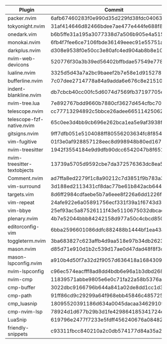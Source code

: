 | Plugin | Commit |
| --- | --- |
| packer.nvim | 6afb67460283f0e990d35d229fd38fdc04063e0a |
| tokyonight.nvim | 31af414646d82466bdee7ae477e444fe688f8ede |
| onedark.vim | b6b5ffe31a195a3077338d7a506b905e4a51590f |
| monokai.nvim | 6fb4f7fee6ce7106fbde36149eeec91e55751a22 |
| darkplus.nvim | d308e9538f0e50cc3e80afc4ed904ab8b8e10fe6 |
| nvim-web-devicons | 520776f30a3b39ed56402bffbdae57549e778b40 |
| lualine.nvim | 3325d5d43a7a2bc9baeef2b7e58e1d915278beaf |
| bufferline.nvim | 7c07dee2714778a84a9adda6e676c8e2151085f2 |
| indent-blankline.nvim | db7cbcb40cc00fc5d6074d7569fb37197705e7f6 |
| nvim-tree.lua | 7e892767bdd9660b7880cf3627d454cfbc701e9b |
| telescope.nvim | cc77713294892c5bbce26adee665114250624e6b |
| telescope-fzf-native.nvim | 65c0ee3d4bb9cb696e262bca1ea5e9af3938fc90 |
| gitsigns.nvim | 9ff7dfb051e5104088ff80556203634fc8f8546d |
| vim-fugitive | 01f3e0af928857128eec8d998948b80ed1678c18 |
| nvim-treesitter | 1942f3554184e9d9dfb90dcc6542047b8f6511f2 |
| nvim-treesitter-textobjects | 13739a5705d9592cbe7da372576363dc8ea5f723 |
| Comment.nvim | ad7ffa8ed2279f1c8a90212c7d3851f9b783a3d6 |
| vim-surround | 3d188ed2113431cf8dac77be61b842acb64433d9 |
| targets.vim | 8d6ff2984cdfaebe5b7a6eee8f226a6dd1226f2d |
| vim-repeat | 24afe922e6a05891756ecf331f39a1f6743d3d5a |
| vim-bbye | 25ef93ac5a87526111f43e5110675032dbcacf56 |
| plenary.nvim | 4b7e52044bbb84242158d977a50c4cbcd85070c7 |
| editorconfig-vim | 6bba2596601086ddfc882488b1444bf1ea43aab9 |
| toggleterm.nvim | 3ba683827c623affb4d9aa518e97b34db2623093 |
| mason.nvim | d85d71e910d1b2c539d17ae0d47dad48f8f3c8a7 |
| mason-lspconfig.nvim | a910b4d50f7a32d2f9057d636418a16843094b7c |
| nvim-lspconfig | c96ec574eacfff8ad8dd4bdb6e96a1b3dbd268fd |
| nvim-cmp | 11839571abbe9805e6e0c71fa22a58b5376a4922 |
| cmp-buffer | 3022dbc9166796b644a841a02de8dd1cc1d311fa |
| cmp-path | 91ff86cd9c29299a64f968ebb45846c485725f23 |
| cmp_luasnip | 18095520391186d634a0045dacaa346291096566 |
| cmp-nvim-lsp | 78924d1d677b29b3d1fe429864185341724ee5a2 |
| LuaSnip | 619796e2477f7233e5fdff456240676a08482684 |
| friendly-snippets | c93311fbcc840210a2c0db574177d84a35a2c9c1 |

